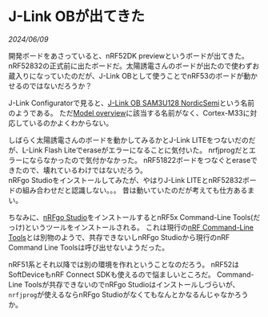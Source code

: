 # J-Link OBが出てきた

<i>2024/06/09</i>

開発ボードをあさっていると、nRF52DK previewというボードが出てきた。  
nRF52832の正式前に出たボードだ。太陽誘電さんのボードが出たので使わずお蔵入りになっていたのだが、J-Link OBとして使うことでnRF53のボードが動かせるのではないだろうか？

J-Link Configuratorで見ると、[J-Link OB SAM3U128 NordicSemi](https://wiki.segger.com/J-Link_OB#J-Link_OB_SAM3U_NordicSemi)という名前のようである。
ただ[Model overview](https://www.segger.com/products/debug-probes/j-link/models/j-link-ob/#model-overview)に該当する名前がなく、Cortex-M33に対応しているのかよくわからない。

しばらく太陽誘電さんのボードを動かしてみるかとJ-Link LITEをつないだのだが、L-Link Flash Liteでeraseがエラーになることに気付いた。
nrfjprogだとエラーにならなかったので気付かなかった。
nRF51822ボードをつなぐとeraseできたので、壊れているわけではないだろう。  
nRFgo Studioをインストールしてみたが、やはりJ-Link LITEとnRF52832ボードの組み合わせだと認識しない。。。
昔は動いていたのだが考えても仕方あるまい。

ちなみに、[nRFgo Studio](https://www.nordicsemi.com/Products/Development-tools/nRFgo-Studio)をインストールするとnRF5x Command-Line Tools(だっけ)というツールをインストールされる。
これは現行の[nRF Command-Line Tools](https://www.nordicsemi.com/Products/Development-tools/nRF-Command-Line-Tools)とは別物のようで、共存できないしnRFgo Studioから現行のnRF Command Line Toolsは呼び出せないようだった。

nRF51系とそれ以降では別の環境を作れということなのだろう。
nRF52はSoftDeviceもnRF Connect SDKも使えるので悩ましいところだ。
Command-Line Toolsが共存できないのでnRFgo Studioはインストールしづらいが、`nrfjprog`が使えるならnRFgo Studioがなくてもなんとかなるんじゃなかろうか。
